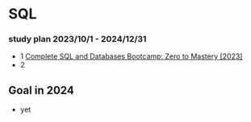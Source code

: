 # SQL

### study plan 2023/10/1 - 2024/12/31
- 1 [Complete SQL and Databases Bootcamp: Zero to Mastery [2023]](https://www.udemy.com/course/complete-sql-databases-bootcamp-zero-to-mastery/learn/lecture/21449296?start=1#overview)
- 2 []()

## **Goal in 2024**
- yet
